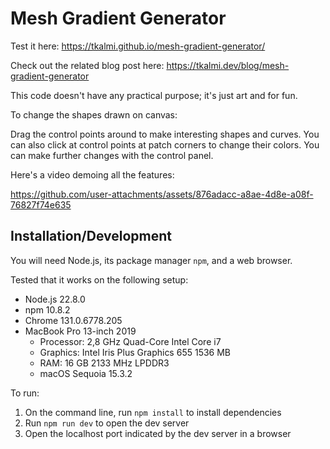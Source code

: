# Mesh Gradient Generator

Test it here: https://tkalmi.github.io/mesh-gradient-generator/

Check out the related blog post here: https://tkalmi.dev/blog/mesh-gradient-generator

This code doesn't have any practical purpose; it's just art and for fun.

To change the shapes drawn on canvas:

Drag the control points around to make interesting shapes and curves. You can also click at control points at patch corners to change their colors. You can make further changes with the control panel.

Here's a video demoing all the features:

https://github.com/user-attachments/assets/876adacc-a8ae-4d8e-a08f-76827f74e635

## Installation/Development

You will need Node.js, its package manager `npm`, and a web browser.

Tested that it works on the following setup:

- Node.js 22.8.0
- npm 10.8.2
- Chrome 131.0.6778.205
- MacBook Pro 13-inch 2019
  - Processor: 2,8 GHz Quad-Core Intel Core i7
  - Graphics: Intel Iris Plus Graphics 655 1536 MB
  - RAM: 16 GB 2133 MHz LPDDR3
  - macOS Sequoia 15.3.2

To run:

1. On the command line, run `npm install` to install dependencies
2. Run `npm run dev` to open the dev server
3. Open the localhost port indicated by the dev server in a browser
